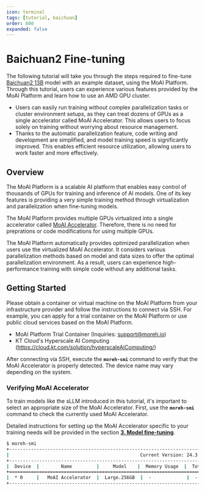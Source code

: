 ```yaml
---
icon: terminal
tags: [tutorial, baichuan]
order: 600
expanded: false
---
```


# Baichuan2 Fine-tuning

The following tutorial will take you through the steps required to fine-tune [Baichuan2 13B](https://huggingface.co/baichuan-inc/Baichuan2-13B-Base) model with an example dataset, using the MoAI Platform. Through this tutorial, users can experience various features provided by the MoAI Platform and learn how to use an AMD GPU cluster.

- Users can easily run training without complex parallelization tasks or cluster environment setups, as they can treat dozens of GPUs as a single accelerator called MoAI Accelerator. This allows users to focus solely on training without worrying about resource management.
- Thanks to the automatic parallelization feature, code writing and development are simplified, and model training speed is significantly improved. This enables efficient resource utilization, allowing users to work faster and more effectively.

## Overview

The MoAI Platform is a scalable AI platform that enables easy control of thousands of GPUs for training and inference of AI models. One of its key features is providing a very simple training method through virtualization and parallelization when fine-tuning models.

The MoAI Platform provides multiple GPUs virtualized into a single accelerator called [MoAI Accelerator](https://docs.moreh.io/moai_features/virtualization/#gpu-virtualization-moai-accelerator). Therefore, there is no need for preprations or code modifications for using multiple GPUs.

The MoAI Platform automatically provides optimized parallelization when users use the virtualized MoAI Accelerator. It considers various parallelization methods based on model and data sizes to offer the optimal parallelization environment. As a result, users can experience high-performance training with simple code without any additional tasks.

## Getting Started

Please obtain a container or virtual machine on the MoAI Platform from your infrastructure provider and follow the instructions to connect via SSH. For example, you can apply for a trial container on the MoAI Platform or use public cloud services based on the MoAI Platform.

- MoAI Platform Trial Container (Inquiries: [support@moreh.io](mailto:support@moreh.io))
- KT Cloud's Hyperscale AI Computing (https://cloud.kt.com/solution/hyperscaleAiComputing/)

After connecting via SSH, execute the **`moreh-smi`** command to verify that the MoAI Accelerator is properly detected. The device name may vary depending on the system.

### **Verifying MoAI Accelerator**

To train models like the sLLM introduced in this tutorial, it's important to select an appropriate size of the MoAI Accelerator. First, use the **`moreh-smi`** command to check the currently used MoAI Accelerator.

Detailed instructions for setting up the MoAI Accelerator specific to your training needs will be provided in the section [**3. Model fine-tuning**](3_finetuning.md).

```bash
$ moreh-smi
+-------------------------------------------------------------------------------------------------+
|                                                Current Version: 24.3.0  Latest Version: 24.3.0  |
+-------------------------------------------------------------------------------------------------+
|  Device  |        Name         |     Model    |  Memory Usage  |  Total Memory  |  Utilization  |
+=================================================================================================+
|  * 0     |   MoAI Accelerator  |  Large.256GB  |  -             |  -             |  -            |
+-------------------------------------------------------------------------------------------------+
```

